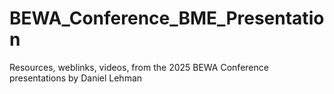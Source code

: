 # BEWA_Conference_BME_Presentation
Resources, weblinks, videos, from the 2025 BEWA Conference presentations by Daniel Lehman
